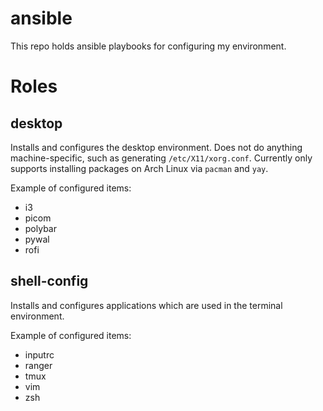 # ansible
This repo holds ansible playbooks for configuring my environment.

# Roles

## desktop
Installs and configures the desktop environment. Does not do anything machine-specific,
such as generating `/etc/X11/xorg.conf`. Currently only supports installing packages
on Arch Linux via `pacman` and `yay`.

Example of configured items: 
- i3
- picom
- polybar
- pywal
- rofi

## shell-config
Installs and configures applications which are used in the terminal environment. 

Example of configured items:
- inputrc
- ranger
- tmux
- vim
- zsh
